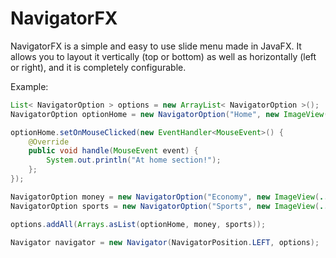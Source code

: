 # NavigatorFX

NavigatorFX is a simple and easy to use slide menu made in JavaFX. It allows you to layout it vertically (top or bottom) as well as horizontally (left or right), and it is completely configurable.

Example:
  
```java  
List< NavigatorOption > options = new ArrayList< NavigatorOption >();
NavigatorOption optionHome = new NavigatorOption("Home", new ImageView(...));

optionHome.setOnMouseClicked(new EventHandler<MouseEvent>() { 
	@Override
	public void handle(MouseEvent event) {
		System.out.println("At home section!");
  	};      
});

NavigatorOption money = new NavigatorOption("Economy", new ImageView(...));
NavigatorOption sports = new NavigatorOption("Sports", new ImageView(...));

options.addAll(Arrays.asList(optionHome, money, sports));

Navigator navigator = new Navigator(NavigatorPosition.LEFT, options);
``` 
